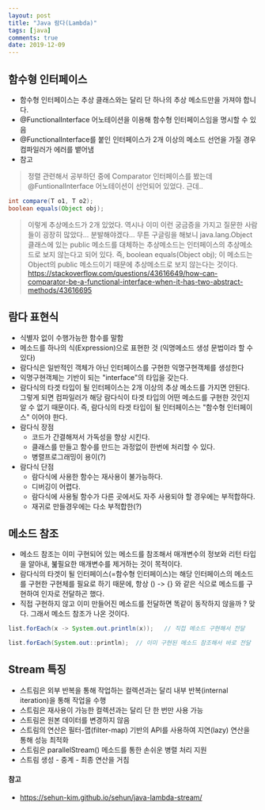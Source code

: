 ```yaml
---
layout: post
title: "Java 람다(Lambda)"
tags: [java]
comments: true
date: 2019-12-09
---
```


## 함수형 인터페이스
- 함수형 인터페이스는 추상 클래스와는 달리 단 하나의 추상 메소드만을 가져야 합니다.
- @FunctionalInterface 어노테이션을 이용해 함수형 인터페이스임을 명시할 수 있음 
- @FunctionalInterface를 붙인 인터페이스가 2개 이상의 메소드 선언을 가질 경우 컴파일러가 에러를 뱉어냄 
- 참고
> 정렬 관련해서 공부하던 중에 Comparator 인터페이스를 봤는데 @FuntionalInterface 어노테이션이 선언되어 있었다. 근데..
```java
int compare(T o1, T o2);
boolean equals(Object obj);
```
> 이렇게 추상메소드가 2개 있었다. 역시나 이미 이런 궁금증을 가지고 질문한 사람들이 굉장히 많았다... 분발해야겠다... 무튼 구글링을 해보니 java.lang.Object 클래스에 있는 public 메소드를 대체하는 추상메소드는 인터페이스의 추상메소드로 보지 않는다고 되어 있다. 즉, boolean equals(Object obj); 이 메소드는 Object의 public 메소드이기 때문에 추상메소드로 보지 않는다는 것이다.
<https://stackoverflow.com/questions/43616649/how-can-comparator-be-a-functional-interface-when-it-has-two-abstract-methods/43616695>

## 람다 표현식
- 식별자 없이 수행가능한 함수를 말함
- 메소드를 하나의 식(Expression)으로 표현한 것 (익명메소드 생성 문법이라 할 수 있다)
- 람다식은 일반적인 객체가 아닌 인터페이스를 구현한 익명구현객체를 생성한다
- 익명구현객체는 기반이 되는 "interface"의 타입을 갖는다.
- 람다식의 타겟 타입이 될 인터페이스는 2개 이상의 추상 메소드를 가지면 안된다. 그렇게 되면 컴파일러가 해당 람다식이 타겟 타입의 어떤 메소드를 구현한 것인지 알 수 없기 때문이다. 즉, 람다식의 타겟 타입이 될 인터페이스는 "함수형 인터페이스" 이어야 한다.
- 람다식 장점
    - 코드가 간결해져서 가독성을 향상 시킨다.
    - 클래스를 만들고 함수를 만드는 과정없이 한번에 처리할 수 있다.
    - 병렬프로그래밍이 용이(?)
- 람다식 단점
    - 람다식에 사용한 함수는 재사용이 불가능하다.
    - 디버깅이 어렵다.
    - 람다식에 사용될 함수가 다른 곳에서도 자주 사용되야 할 경우에는 부적합하다.
    - 재귀로 만들경우에는 다소 부적합한(?)

## 메소드 참조
- 메소드 참조는 이미 구현되어 있는 메소드를 참조해서 매개변수의 정보와 리턴 타입을 알아내, 붎필요한 매개변수를 제거하는 것이 목적이다.
- 람다식의 타겟이 될 인터페이스(=함수형 인터페이스)는 해당 인터페이스의 메소드를 구현한 구현체를 필요로 하기 때문에, 항상 () -> {} 와 같은 식으로 메소드를 구현하여 인자로 전달하곤 했다.
- 직접 구현하지 않고 이미 만들어진 메소드를 전달하면 똑같이 동작하지 않을까 ? 맞다. 그래서 메소드 참조가 나온 것이다.
```java
list.forEach(x -> System.out.println(x));   // 직접 메소드 구현해서 전달

list.forEach(System.out::println);  // 이미 구현된 메소드 참조해서 바로 전달
```

## Stream 특징
- 스트림은 외부 반복을 통해 작업하는 컬렉션과는 달리 내부 반복(internal iteration)을 통해 작업을 수행
- 스트림은 재사용이 가능한 컬렉션과는 달리 단 한 번만 사용 가능
- 스트림은 원본 데이터를 변경하지 않음
- 스트림의 연산은 필터-맵(filter-map) 기반의 API를 사용하여 지연(lazy) 연산을 통해 성능 최적화
- 스트림은 parallelStream() 메소드를 통한 손쉬운 병렬 처리 지원 
- 스트림 생성 - 중계 - 최종 연산을 거침


#### 참고
- <https://sehun-kim.github.io/sehun/java-lambda-stream/>